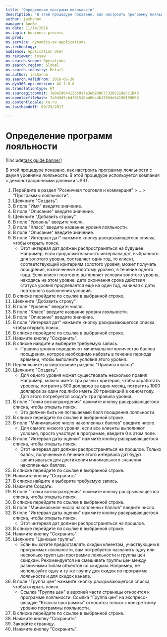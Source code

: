 ```yaml
--- 
title: "Определение программ лояльности"
description: "В этой процедуре показано, как настроить программу лояльности с двумя уровнями лояльности."
author: jashanno
manager: AnnBe
ms.date: 11/14/2016
ms.topic: business-process
ms.prod: 
ms.service: dynamics-ax-applications
ms.technology: 
audience: Application User
ms.reviewer: josaw
ms.search.scope: Operations
ms.search.region: Global
ms.search.industry: Retail
ms.author: jashanno
ms.search.validFrom: 2016-06-30
ms.dyn365.ops.version: AX 7.0.0
ms.translationtype: HT
ms.sourcegitcommit: 7e0a5d044133b917a3eb9386773205218e5c1b40
ms.openlocfilehash: 7a949d5cb4f01518b46bc4b1769de34196109050
ms.contentlocale: ru-ru
ms.lasthandoff: 09/29/2017

---
```

# <a name="define-loyalty-programs"></a>Определение программ лояльности

[!include[task guide banner](../includes/task-guide-banner.md)]

В этой процедуре показано, как настроить программу лояльности с двумя уровнями лояльности. В этой процедуре используется компания с демонстрационными данными USRT.

1. Перейдите в раздел "Розничная торговля и коммерция" > .. > "Программы лояльности".
2. Щелкните "Создать".
3. В поле "Имя" введите значение.
4. В поле "Описание" введите значение.
5. Щелкните "Добавить строку".
6. В поле "Уровень" введите число.
7. В поле "Класс" введите название уровня лояльности.
8. В поле "Описание" введите значение.
9. В поле "Интервал дат" нажмите кнопку раскрывающегося списка, чтобы открыть поиск.
    * Этот интервал дат должен распространяться на будущее. Например, если продолжительность интервала дат, выбранного для золотого уровня, составляет один год, то клиент, соответствующий критериям золотого уровня, может получать поощрения, назначенные золотому уровню, в течение одного года. Если клиент повторно выполняет условия золотого уровня, находясь на этом уровне, дата окончания срока действия статуса уровня продлевается еще на один год, начиная с даты повторного выполнения условий.  
10. В списке перейдите по ссылке в выбранной строке.
11. Щелкните "Добавить строку".
12. В поле "Уровень" введите число.
13. В поле "Класс" введите название уровня лояльности.
14. В поле "Описание" введите значение.
15. В поле "Интервал дат" нажмите кнопку раскрывающегося списка, чтобы открыть поиск.
16. В списке перейдите по ссылке в выбранной строке.
17. Нажмите кнопку "Сохранить".
18. В списке найдите и выберите требуемую запись.
    * Правила уровня определяют минимальное количество баллов поощрения, которое необходимо набрать в течение периода времени, чтобы выполнить условия этого уровня.  
19. Переключите развертывание раздела "Правила класса".
20. Щелкните "Создать".
    * Для одного уровня может существовать несколько правил. Например, можно иметь три разных критерия, чтобы заработать уровень; потратить 500 долларов за один месяц, потратить 1000 долларов за один год либо иметь 20 транзакций в одном году. Для этого потребуется создать три правила уровня.  
21. В поле "Точки вознаграждения" нажмите кнопку раскрывающегося списка, чтобы открыть поиск.
    * Это должен быть не погашаемый балл поощрения лояльности.  
22. В списке перейдите по ссылке в выбранной строке.
23. В поле "Минимальное число накопленных баллов" введите число.
    * Для самого низкого уровня, если все клиенты выполняют условия, просто участвуя в программе, введите 0 в этом поле.  
24. В поле "Интервал даты оценки" нажмите кнопку раскрывающегося списка, чтобы открыть поиск.
    * Этот интервал дат должен распространяться на прошлое. Только баллы, полученные в течение этого интервала дат будут засчитываться для достижения минимального значения накопленных баллов.  
25. В списке перейдите по ссылке в выбранной строке.
26. Нажмите кнопку "Сохранить".
27. В списке найдите и выберите требуемую запись.
28. Нажмите Создать.
29. В поле "Точки вознаграждения" нажмите кнопку раскрывающегося списка, чтобы открыть поиск.
30. В списке перейдите по ссылке в выбранной строке.
31. В поле "Минимальное число накопленных баллов" введите число.
32. В поле "Интервал даты оценки" нажмите кнопку раскрывающегося списка, чтобы открыть поиск.
    * Этот интервал дат должен распространяться на прошлое.  
33. В списке перейдите по ссылке в выбранной строке.
34. Нажмите кнопку "Сохранить".
35. Щелкните "Ценовые группы".
    * Если вы хотите предоставлять скидки клиентам, участвующим в программах лояльности, вам потребуется назначить одну или несколько групп цен программе лояльности и группы цен скидкам. Рекомендуется не смешивать группы цен между различными типам объектов со скидкам.  Например, не используйте одну и ту же группу для скидок по программе лояльности и для скидок канала.  
36. В поле "Группа цен" нажмите кнопку раскрывающегося списка, чтобы открыть поиск.
    * Ссылка "Группа цен" в верхней части страницы относится к программе лояльности. Ссылка "Группа цен" на экспресс-вкладке "Классы программы" относится только к конкретному уровню программы лояльности.  
37. В списке перейдите по ссылке в выбранной строке.
38. Нажмите кнопку "Сохранить".
39. Закройте страницу.
40. Нажмите кнопку "Сохранить".


